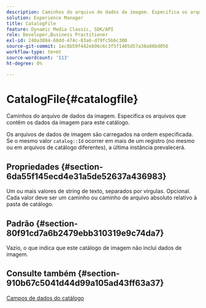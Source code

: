 ```yaml
---
description: Caminhos do arquivo de dados da imagem. Especifica os arquivos que contêm os dados da imagem para este catálogo.
solution: Experience Manager
title: CatalogFile
feature: Dynamic Media Classic, SDK/API
role: Developer,Business Practitioner
exl-id: 240a3884-68dd-474c-83a6-d79fc5b6c300
source-git-commit: 1ec8b59f442eb96c6c3f5f1405d57a38a86bd056
workflow-type: tm+mt
source-wordcount: '113'
ht-degree: 0%

---
```


# CatalogFile{#catalogfile}

Caminhos do arquivo de dados da imagem. Especifica os arquivos que contêm os dados da imagem para este catálogo.

Os arquivos de dados de imagem são carregados na ordem especificada. Se o mesmo valor `catalog::Id` ocorrer em mais de um registro (no mesmo ou em arquivos de catálogo diferentes), a última instância prevalecerá.

## Propriedades {#section-6da55f145ecd4e31a5de52637a436983}

Um ou mais valores de string de texto, separados por vírgulas. Opcional. Cada valor deve ser um caminho ou caminho de arquivo absoluto relativo à pasta de catálogo.

## Padrão {#section-80f91cd7a6b2479ebb310319e9c74da7}

Vazio, o que indica que este catálogo de imagem não inclui dados de imagem.

## Consulte também {#section-910b67c5041d44d99a105ad43ff63a37}

[Campos de dados do catálogo](../../../../../is-api/image-catalog/image-serving-api-ref/c-image-catalog-reference/c-overview/c-catalog-data-fields/c-catalog-data-fields.md#concept-b19581028ec44f98b9f5943624403d29)
